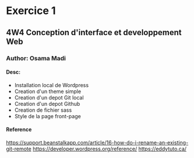 # Exercice 1
## 4W4 Conception d'interface et developpement Web
### Author: Osama Madi
#### Desc:
- Installation local de Wordpress
- Creation d'un theme simple
- Creation d'un depot Git local
- Creation d'un depot Github
- Creation de fichier sass
- Style de la page front-page

#### Reference
https://support.beanstalkapp.com/article/16-how-do-i-rename-an-existing-git-remote
https://developer.wordpress.org/reference/
https://eddytuto.ca/
